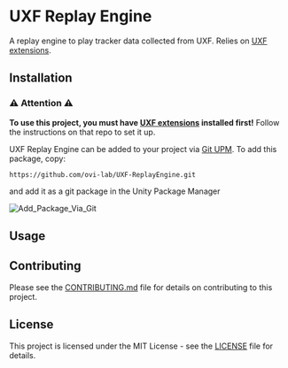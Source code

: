 # UXF Replay Engine

A replay engine to play tracker data collected from UXF. Relies on [UXF extensions](https://github.com/ovi-lab/UXF-extensions).

## Installation

### ⚠ Attention ⚠

**To use this project, you must have [UXF extensions](https://github.com/ovi-lab/UXF-extensions) installed first!** Follow the instructions on that repo to set it up.

UXF Replay Engine can be added to your project via [Git UPM](https://docs.unity3d.com/2022.3/Documentation/Manual/upm-git.html).
To add this package, copy:

```shell
https://github.com/ovi-lab/UXF-ReplayEngine.git
```

and add it as a git package in the Unity Package Manager

![Add_Package_Via_Git](https://github.com/ovi-lab/UXF-ReplayEngine/blob/main/Documentation~/add_package_from_git.png)

## Usage

<!-- TODO: Fill this section out -->

## Contributing

Please see the [CONTRIBUTING.md](CONTRIBUTING.md) file for details on contributing to this project.

## License

This project is licensed under the MIT License - see the [LICENSE](LICENSE) file for details.
